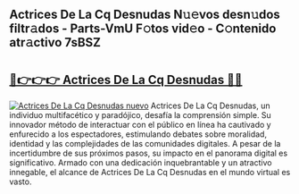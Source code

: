 ## Actrices De La Cq Desnudas N𝚞𝚎vos desn𝚞dos filtr𝚊dos - Parts-VmU F𝚘tos vid𝚎o - C𝚘ntenido atr𝚊ctivo 7sBSZ

# <h2><a href="http://mbb866.tromn.icu/?c=Actrices+De+La+Cq+Desnudas">🔗👉👉👉 Actrices De La Cq Desnudas 🔗🔗</a></h2>

[![Actrices De La Cq Desnudas nuevo](https://i.imgur.com/pEAQMta.gif)](http://mbb866.tromn.icu/?c=Actrices+De+La+Cq+Desnudas)
Actrices De La Cq Desnudas, un individuo multifacético y paradójico, desafía la comprensión simple. Su innovador método de interactuar con el público en línea ha cautivado y enfurecido a los espectadores, estimulando debates sobre moralidad, identidad y las complejidades de las comunidades digitales. A pesar de la incertidumbre de sus próximos pasos, su impacto en el panorama digital es significativo. Armado con una dedicación inquebrantable y un atractivo innegable, el alcance de Actrices De La Cq Desnudas en el mundo virtual es vasto.
